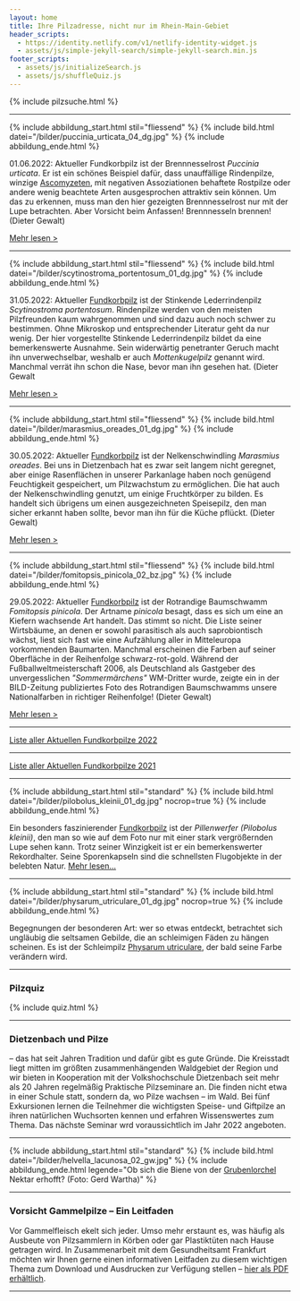 ```yaml
---
layout: home
title: Ihre Pilzadresse, nicht nur im Rhein-Main-Gebiet
header_scripts:
  - https://identity.netlify.com/v1/netlify-identity-widget.js
  - assets/js/simple-jekyll-search/simple-jekyll-search.min.js
footer_scripts:
  - assets/js/initializeSearch.js
  - assets/js/shuffleQuiz.js
---
```

{% include pilzsuche.html %}

- - -

{% include abbildung_start.html stil="fliessend" %}
{% include bild.html datei="/bilder/puccinia_urticata_04_dg.jpg" %}
{% include abbildung_ende.html %}

01.06.2022: Aktueller Fundkorbpilz ist der Brennnesselrost *Puccinia urticata*. Er ist ein schönes Beispiel dafür, dass unauffällige Rindenpilze, winzige [Ascomyzeten](Ascomyzeten "Glossar"), mit negativen Assoziationen behaftete Rostpilze oder andere wenig beachtete Arten ausgesprochen attraktiv sein können. Um das zu erkennen, muss man den hier gezeigten Brennnesselrost nur mit der Lupe betrachten. Aber Vorsicht beim Anfassen! Brennnesseln brennen! (Dieter Gewalt)

[Mehr lesen >](/pilze/puccinia-urticata-brennnesselrost)

<div style="clear:  both"></div>

- - -

{% include abbildung_start.html stil="fliessend" %}
{% include bild.html datei="/bilder/scytinostroma_portentosum_01_dg.jpg" %}
{% include abbildung_ende.html %}

31.05.2022: Aktueller [Fundkorbpilz](AA "Glossar-") ist der Stinkende Lederrindenpilz *Scytinostroma portentosum*. Rindenpilze werden von den meisten Pilzfreunden kaum wahrgenommen und sind dazu auch noch schwer zu bestimmen. Ohne Mikroskop und entsprechender Literatur geht da nur wenig. Der hier vorgestellte Stinkende Lederrindenpilz bildet da eine bemerkenswerte Ausnahme. Sein widerwärtig penetranter Geruch macht ihn unverwechselbar, weshalb er auch *Mottenkugelpilz* genannt wird. Manchmal verrät ihn schon die Nase, bevor man ihn gesehen hat. (Dieter Gewalt

 [Mehr lesen >](/pilze/scytinostroma-portentosum-stinkender-lederrindenpilz)

<div style="clear:  both"></div>

- - -

{% include abbildung_start.html stil="fliessend" %}
{% include bild.html datei="/bilder/marasmius_oreades_01_dg.jpg" %}
{% include abbildung_ende.html %}

30.05.2022: Aktueller [Fundkorbpilz](AA "Glossar-") ist der Nelkenschwindling *Marasmius oreades*. Bei uns in Dietzenbach hat es zwar seit langem nicht geregnet, aber einige Rasenflächen in unserer Parkanlage haben noch genügend Feuchtigkeit gespeichert, um Pilzwachstum zu ermöglichen. Die hat auch der Nelkenschwindling genutzt, um einige Fruchtkörper zu bilden. Es handelt sich übrigens um einen ausgezeichneten Speisepilz, den man sicher erkannt haben sollte, bevor man ihn für die Küche pflückt. (Dieter Gewalt)

[Mehr lesen >](/pilze/marasmius-oreades-nelkenschwindling)

<div style="clear:  both"></div>

- - -

{% include abbildung_start.html stil="fliessend" %}
{% include bild.html datei="/bilder/fomitopsis_pinicola_02_bz.jpg" %}
{% include abbildung_ende.html %}

29.05.2022: Aktueller [Fundkorbpilz](AA "Glossar-") ist der Rotrandige Baumschwamm *Fomitopsis pinicola*. Der Artname *pinicola* besagt, dass es sich um eine an Kiefern wachsende Art handelt. Das stimmt so nicht. Die Liste seiner Wirtsbäume, an denen er sowohl parasitisch als auch saprobiontisch wächst, liest sich fast wie eine Aufzählung aller in Mitteleuropa vorkommenden Baumarten. Manchmal erscheinen die Farben auf seiner Oberfläche in der Reihenfolge schwarz-rot-gold. Während der Fußballweltmeisterschaft 2006, als Deutschland als Gastgeber des unvergesslichen *"Sommermärchens"* WM-Dritter wurde, zeigte ein in der BILD-Zeitung publiziertes Foto des Rotrandigen Baumschwamms unsere Nationalfarben in richtiger Reihenfolge! (Dieter Gewalt)

[Mehr lesen >](/pilze/fomitopsis-pinicola-rotrandiger-baumschwamm)

<div style="clear:  both"></div>

- - -

[Liste aller Aktuellen Fundkorbpilze 2022](/artikel/liste-aller-aktuellen-fundkorbpilze-2022.html)

- - -

[Liste aller Aktuellen Fundkorbpilze 2021](/artikel/liste-aller-aktuellen-fundkorbpilze-2021.html)

- - -

{% include abbildung_start.html stil="standard" %}
{% include bild.html datei="/bilder/pilobolus_kleinii_01_dg.jpg" nocrop=true %}
{% include abbildung_ende.html %}

Ein besonders faszinierender [Fundkorbpilz](AA "Glossar-") ist der *Pillenwerfer (Pilobolus kleinii)*, den man so wie auf dem Foto nur mit einer stark vergrößernden Lupe sehen kann. Trotz seiner Winzigkeit ist er ein bemerkenswerter Rekordhalter. Seine Sporenkapseln sind die schnellsten Flugobjekte in der belebten Natur. [Mehr lesen...](/pilze/pilobolus-kleinii-pillenwerfer)

- - -

{% include abbildung_start.html stil="standard" %}
{% include bild.html datei="/bilder/physarum_utriculare_01_dg.jpg" nocrop=true %}
{% include abbildung_ende.html %}

Begegnungen der besonderen Art: wer so etwas entdeckt, betrachtet sich ungläubig die seltsamen Gebilde, die an schleimigen Fäden zu hängen scheinen. Es ist der Schleimpilz [Physarum utriculare](/pilze/physarum-utriculare-fadenfruchtschleimpilz), der bald seine Farbe verändern wird.

- - -

### Pilzquiz

{% include quiz.html %}

- - -

### Dietzenbach und Pilze

– das hat seit Jahren Tradition und dafür gibt es gute Gründe. Die Kreisstadt liegt mitten im größten zusammenhängenden Waldgebiet der Region und wir bieten in Kooperation mit der Volkshochschule Dietzenbach seit mehr als 20 Jahren regelmäßig Praktische Pilzseminare an. Die finden nicht etwa in einer Schule statt, sondern da, wo Pilze wachsen – im Wald. Bei fünf Exkursionen lernen die Teilnehmer die wichtigsten Speise- und Giftpilze an ihren natürlichen Wuchsorten kennen und erfahren Wissenswertes zum Thema. Das nächste Seminar wrd voraussichtlich im Jahr 2022 angeboten.  

- - -

{% include abbildung_start.html stil="standard" %}
{% include bild.html datei="/bilder/helvella_lacunosa_02_gw.jpg" %}
{% include abbildung_ende.html legende="Ob sich die Biene von der <a href='/pilze/helvella-lacunosa-grubenlorchel'>Grubenlorchel</a> Nektar erhofft?  (Foto: Gerd Wartha)" %}

- - -

### Vorsicht Gammelpilze – Ein Leitfaden

Vor Gammelfleisch ekelt sich jeder. Umso mehr erstaunt es, was häufig als Ausbeute von Pilzsammlern in Körben oder gar Plastiktüten nach Hause getragen wird. In Zusammenarbeit mit dem Gesundheitsamt Frankfurt möchten wir Ihnen gerne einen informativen Leitfaden zu diesem wichtigen Thema zum Download und Ausdrucken zur Verfügung stellen – [hier als PDF erhältlich](/assets/docs/Fundkorb.de-Gammelpilze.pdf).

- - -
